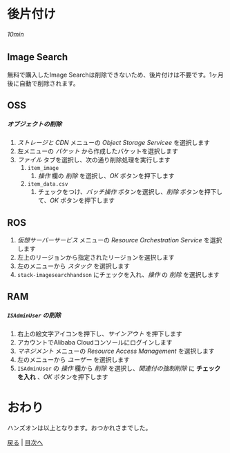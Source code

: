 # 後片付け
###### 10min

## Image Search
無料で購入したImage Searchは削除できないため、後片付けは不要です。1ヶ月後に自動で削除されます。

## OSS
##### オブジェクトの削除
1. *ストレージと CDN* メニューの *Object Storage Servicee* を選択します
1. 左メニューの *バケット* から作成したバケットを選択します
1. *ファイル* タブを選択し、次の通り削除処理を実行します
    1. `item_image`
        1. *操作* 欄の *削除* を選択し、*OK* ボタンを押下します
    1. `item_data.csv`
        1. チェックをつけ、*バッチ操作* ボタンを選択し、*削除* ボタンを押下して、*OK* ボタンを押下します

## ROS
1. *仮想サーバーサービス* メニューの *Resource Orchestration Service* を選択します
1. 左上のリージョンから指定されたリージョンを選択します
1. 左のメニューから *スタック* を選択します
1. `stack-imagesearchhandson` にチェックを入れ、*操作* の *削除* を選択します

## RAM
##### `ISAdminUser` の削除
1. 右上の絵文字アイコンを押下し、*サインアウト* を押下します
1. アカウントでAlibaba Cloudコンソールにログインします
1. *マネジメント* メニューの *Resource Access Management* を選択します
1. 左のメニューから *ユーザー* を選択します
1. `ISAdminUser` の *操作* 欄から *削除* を選択し、*関連付の強制削除* に **チェックを入れ** 、*OK* ボタンを押下します

# おわり
ハンズオンは以上となります。おつかれさまでした。


[戻る](Step6.md) | [目次へ](README.md)
